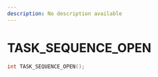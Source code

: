 ```yaml
---
description: No description available 
---
```


# TASK_SEQUENCE_OPEN

```cpp
int TASK_SEQUENCE_OPEN();
```